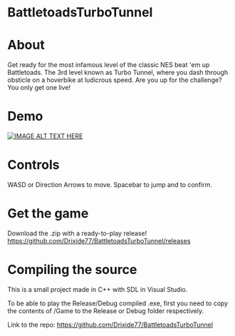 # BattletoadsTurboTunnel

# About

Get ready for the most infamous level of the classic NES beat 'em up Battletoads. The 3rd level known as Turbo Tunnel, where you dash through obsticle on a hoverbike at ludicrous speed. Are you up for the challenge? You only get one live!

# Demo

[![IMAGE ALT TEXT HERE](https://img.youtube.com/vi/3ruqibBvNyA/0.jpg)](https://www.youtube.com/watch?v=3ruqibBvNyA)

# Controls

WASD or Direction Arrows to move.
Spacebar to jump and to confirm.

# Get the game

Download the .zip with a ready-to-play release! https://github.com/Drixide77/BattletoadsTurboTunnel/releases

# Compiling the source

This is a small project made in C++ with SDL in Visual Studio.

To be able to play the Release/Debug compiled .exe, first you need to copy the contents of /Game to the Release or Debug folder respectively.

Link to the repo: https://github.com/Drixide77/BattletoadsTurboTunnel
